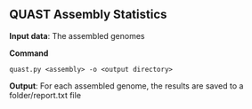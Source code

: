 ## QUAST Assembly Statistics

**Input data**: The assembled genomes

**Command** 
  
    quast.py <assembly> -o <output directory>

**Output**: For each assembled genome, the results are saved to a folder/report.txt file

